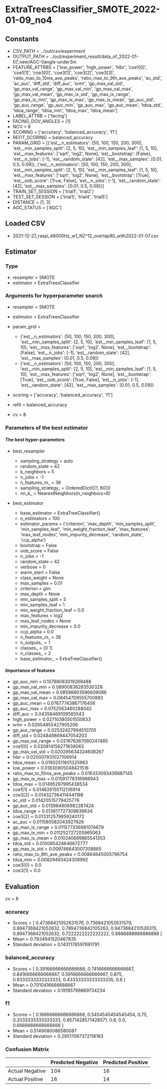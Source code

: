 # ExtraTreesClassifier_SMOTE_2022-01-09_no4
## Constants
- CSV_PATH = ../out/csv/experiment
- OUTPUT_PATH = ../out/experiment_result/data_of_2022-01-07_new/AGC-0angle-under3m
- FEATURE_ATTRBS = ['low_power', 'high_power', 'hlbr', 'coe1[0]', 'coe1[1]', 'coe3[0]', 'coe3[1]', 'coe3[2]', 'coe3[3]', 'ratio_max_to_10ms_ave_peaks', 'ratio_max_to_9th_ave_peaks', 'ac_std', 'ac_auc', 'diff_std', 'diff_auc', 'srmr', 'gp_max_val_std', 'gp_max_val_range', 'gp_max_val_min', 'gp_max_val_max', 'gp_max_val_mean', 'gp_max_ix_std', 'gp_max_ix_range', 'gp_max_ix_min', 'gp_max_ix_max', 'gp_max_ix_mean', 'gp_auc_std', 'gp_auc_range', 'gp_auc_min', 'gp_auc_max', 'gp_auc_mean', 'tdoa_std', 'tdoa_range', 'tdoa_min', 'tdoa_max', 'tdoa_mean']
- LABEL_ATTRB = ['facing']
- FACING_DOV_ANGLES = [1]
- NCV = 8
- SCORING = ['accuracy', 'balanced_accuracy', 'f1']
- REFIT_SCORING = balanced_accuracy
- PARAM_GRID = [{'est__n_estimators': [50, 100, 150, 200, 300], 'est__min_samples_split': [2, 5, 10], 'est__min_samples_leaf': [1, 5, 10], 'est__max_features': ['sqrt', 'log2', None], 'est__bootstrap': [False], 'est__n_jobs': [-1], 'est__random_state': [42], 'est__max_samples': [0.01, 0.5, 0.09]}, {'est__n_estimators': [50, 100, 150, 200, 300], 'est__min_samples_split': [2, 5, 10], 'est__min_samples_leaf': [1, 5, 10], 'est__max_features': ['sqrt', 'log2', None], 'est__bootstrap': [True], 'est__oob_score': [True, False], 'est__n_jobs': [-1], 'est__random_state': [42], 'est__max_samples': [0.01, 0.5, 0.09]}]
- TRAIN_SET_SESSION = ['trial1', 'trial2']
- TEST_SET_SESSION = ['trial3', 'trial4', 'trial5']
- DISTANCE = [1, 3]
- AGC_STATUS = ['AGC']

## Loaded CSV
- 2021-12-27_raspi_48000Hz_w1_N2^12_overlap80_with2022-01-07.csv

## Estimator
### Type
- resampler = SMOTE
- estimator = ExtraTreesClassifier

### Arguments for hyperparameter search
- resampler = SMOTE
- estimator = ExtraTreesClassifier
- param_grid = 
	- {'est__n_estimators': [50, 100, 150, 200, 300], 'est__min_samples_split': [2, 5, 10], 'est__min_samples_leaf': [1, 5, 10], 'est__max_features': ['sqrt', 'log2', None], 'est__bootstrap': [False], 'est__n_jobs': [-1], 'est__random_state': [42], 'est__max_samples': [0.01, 0.5, 0.09]}
	- {'est__n_estimators': [50, 100, 150, 200, 300], 'est__min_samples_split': [2, 5, 10], 'est__min_samples_leaf': [1, 5, 10], 'est__max_features': ['sqrt', 'log2', None], 'est__bootstrap': [True], 'est__oob_score': [True, False], 'est__n_jobs': [-1], 'est__random_state': [42], 'est__max_samples': [0.01, 0.5, 0.09]}

- scoring = ['accuracy', 'balanced_accuracy', 'f1']
- refit = balanced_accuracy
- cv = 8

### Parameters of the best estimator
#### The best hyper-parameters
- best_resampler
	- sampling_strategy = auto
	- random_state = 42
	- k_neighbors = 5
	- n_jobs = -1
	- n_features_in_ = 36
	- sampling_strategy_ = OrderedDict([(1, 60)])
	- nn_k_ = NearestNeighbors(n_neighbors=6)

- best_estimator
	- base_estimator = ExtraTreeClassifier()
	- n_estimators = 100
	- estimator_params = ('criterion', 'max_depth', 'min_samples_split', 'min_samples_leaf', 'min_weight_fraction_leaf', 'max_features', 'max_leaf_nodes', 'min_impurity_decrease', 'random_state', 'ccp_alpha')
	- bootstrap = False
	- oob_score = False
	- n_jobs = -1
	- random_state = 42
	- verbose = 0
	- warm_start = False
	- class_weight = None
	- max_samples = 0.01
	- criterion = gini
	- max_depth = None
	- min_samples_split = 5
	- min_samples_leaf = 1
	- min_weight_fraction_leaf = 0.0
	- max_features = log2
	- max_leaf_nodes = None
	- min_impurity_decrease = 0.0
	- ccp_alpha = 0.0
	- n_features_in_ = 36
	- n_outputs_ = 1
	- classes_ = [0 1]
	- n_classes_ = 2
	- base_estimator_ = ExtraTreeClassifier()

#### Importance of features
- gp_auc_min = 0.10798083019268488
- gp_max_val_min = 0.08900836283530328
- gp_max_val_mean = 0.08598803596609086
- gp_max_val_max = 0.08454709555700883
- gp_auc_mean = 0.07677743867176406
- gp_auc_max = 0.0752563460288042
- diff_auc = 0.04358468109585543
- high_power = 0.02710380501550633
- srmr = 0.02654855427905206
- gp_auc_range = 0.02532427994510705
- diff_std = 0.024849869447054203
- gp_max_val_range = 0.021876367060247485
- coe1[0] = 0.020814156271838063
- gp_max_val_std = 0.020295634324608267
- hlbr = 0.020007931027106914
- tdoa_mean = 0.01902511601325963
- low_power = 0.01830905048421516
- ratio_max_to_10ms_ave_peaks = 0.016333093436687145
- gp_max_ix_max = 0.01591778316966943
- tdoa_max = 0.01495297995438534
- coe1[1] = 0.014626155112136914
- coe3[3] = 0.014327364114441198
- ac_std = 0.01420515779425776
- gp_auc_std = 0.013984806982287424
- tdoa_range = 0.013617727309839634
- coe3[2] = 0.013312579859240172
- ac_auc = 0.011580582043927926
- gp_max_ix_range = 0.011577336981074679
- gp_max_ix_min = 0.011252727205965063
- gp_max_ix_mean = 0.010240699865541353
- tdoa_std = 0.010085424646672777
- gp_max_ix_std = 0.009746643007308865
- ratio_max_to_9th_ave_peaks = 0.00864645005796754
- tdoa_min = 0.00829493424308992
- coe3[0] = 0.0
- coe3[1] = 0.0

## Evaluation
cv = 8
### accuracy
- Scores = [ 0.47368421052631576, 0.7368421052631579, 0.8947368421052632, 0.7894736842105263, 0.9473684210526315, 0.8947368421052632, 0.7222222222222222, 0.8888888888888888 ]
- Mean = 0.7934941520467835
- Standard deviation = 0.1431176597691791

### balanced_accuracy
- Scores = [ 0.39166666666666666, 0.7416666666666667, 0.8416666666666667, 0.5916666666666667, 0.875, 0.9333333333333333, 0.43333333333333335, 0.8 ]
- Mean = 0.7010416666666667
- Standard deviation = 0.19195799869734234

### f1
- Scores = [ 0.16666666666666666, 0.5454545454545454, 0.75, 0.3333333333333333, 0.8571428571428571, 0.8, 0.0, 0.6666666666666666 ]
- Mean = 0.5149080086580087
- Standard deviation = 0.29517067372118183

### Confusion Matrix
|  | Predicted Negative | Predicted Positive |
| --- | --- | --- |
| Actual Negative | 104 | 16 |
| Actual Positive | 16 | 14 |

      